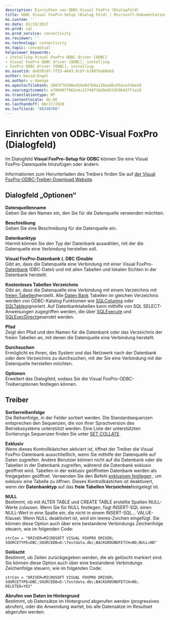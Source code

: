 ```yaml
---
description: Einrichten von ODBC-Visual FoxPro (Dialogfeld)
title: ODBC Visual FoxPro-Setup (Dialog Feld) | Microsoft-Dokumentation
ms.custom: ''
ms.date: 01/19/2017
ms.prod: sql
ms.prod_service: connectivity
ms.reviewer: ''
ms.technology: connectivity
ms.topic: conceptual
helpviewer_keywords:
- installing Visual FoxPro ODBC driver [ODBC]
- Visual FoxPro ODBC driver [ODBC], installing
- FoxPro ODBC driver [ODBC], installing
ms.assetid: de020197-7f53-4643-9cbf-b7887ba88de9
author: David-Engel
ms.author: v-daenge
ms.openlocfilehash: 2083f76300ed19e047b0a138aed6c65ecef4da3d
ms.sourcegitcommit: e700497f962e4c2274df16d9e651059b42ff1a10
ms.translationtype: MT
ms.contentlocale: de-DE
ms.lasthandoff: 08/17/2020
ms.locfileid: "88340706"
---
```

# <a name="odbc-visual-foxpro-setup-dialog-box"></a>Einrichten von ODBC-Visual FoxPro (Dialogfeld)
Im Dialogfeld **Visual FoxPro-Setup für ODBC** können Sie eine Visual FoxPro-Datenquelle hinzufügen oder ändern.  
  
 Informationen zum Herunterladen des Treibers finden Sie auf [der Visual FoxPro-ODBC-Treiber-Download Website](https://go.microsoft.com/fwlink/?LinkId=121318).  
  
## <a name="dialog-box-options"></a>Dialogfeld „Optionen“  
 **Datenquellenname**  
 Geben Sie den Namen ein, den Sie für die Datenquelle verwenden möchten.  
  
 **Beschreibung**  
 Geben Sie eine Beschreibung für die Datenquelle ein.  
  
 **Datenbanktyp**  
 Hiermit können Sie den Typ der Datenbank auswählen, mit der die Datenquelle eine Verbindung herstellen soll.  
  
 **Visual FoxPro-Datenbank (. DBC (Double**  
 Gibt an, dass die Datenquelle eine Verbindung mit einer Visual FoxPro- [Datenbank](../../odbc/microsoft/visual-foxpro-terminology.md) (DBC-Datei) und mit allen Tabellen und lokalen Sichten in der Datenbank herstellt.  
  
 **Kostenloses Tabellen Verzeichnis**  
 Gibt an, dass die Datenquelle eine Verbindung mit einem Verzeichnis mit [freien Tabellen](../../odbc/microsoft/visual-foxpro-terminology.md)herstellt. Alle [Daten Bank](../../odbc/microsoft/visual-foxpro-terminology.md) Tabellen im gleichen Verzeichnis werden von ODBC-Katalog Funktionen wie [SQLColumns](../../odbc/microsoft/sqlcolumns-visual-foxpro-odbc-driver.md) oder [SQLTables](../../odbc/microsoft/sqltables-visual-foxpro-odbc-driver.md)ignoriert. Auf Datenbanktabellen kann mithilfe von SQL SELECT-Anweisungen zugegriffen werden, die über [SQLExecute](../../odbc/microsoft/sqlexecute-visual-foxpro-odbc-driver.md) und [SQLExecDirect](../../odbc/microsoft/sqlexecdirect-visual-foxpro-odbc-driver.md)gesendet werden.  
  
 **Pfad**  
 Zeigt den Pfad und den Namen für die Datenbank oder das Verzeichnis der freien Tabellen an, mit denen die Datenquelle eine Verbindung herstellt.  
  
 **Durchsuchen**  
 Ermöglicht es Ihnen, das System und das Netzwerk nach der Datenbank oder dem Verzeichnis zu durchsuchen, mit der Sie eine Verbindung mit der Datenquelle herstellen möchten.  
  
 **Optionen**  
 Erweitert das Dialogfeld, sodass Sie die Visual FoxPro-ODBC-Treiberoptionen festlegen können.  
  
## <a name="driver"></a>Treiber  
 **Sortierreihenfolge**  
 Die Reihenfolge, in der Felder sortiert werden. Die Standardsequenzen entsprechen den Sequenzen, die von Ihrer Sprachversion des Betriebssystems unterstützt werden. Eine Liste der unterstützten Sortierungs Sequenzen finden Sie unter [SET COLLATE](../../odbc/microsoft/set-collate-command.md).  
  
 **Exklusiv**  
 Wenn dieses Kontrollkästchen aktiviert ist, öffnet der Treiber die Visual FoxPro-Datenbank ausschließlich, wenn Sie mithilfe der Datenquelle auf Daten zugreifen. Andere Benutzer können nicht auf die Datenbank oder die Tabellen in der Datenbank zugreifen, während die Datenbank exklusiv geöffnet wird. Tabellen in der exklusiv geöffneten Datenbank werden als freigegeben geöffnet. Verwenden Sie den Befehl [exklusiven festlegen](../../odbc/microsoft/set-exclusive-command.md) , um exklusiv eine Tabelle zu öffnen. Dieses Kontrollkästchen ist deaktiviert, wenn der **Datenbanktyp** auf das **freie Tabellen Verzeichnis**festgelegt ist.  
  
 **NULL**  
 Bestimmt, ob mit ALTER TABLE und CREATE TABLE erstellte Spalten NULL-Werte zulassen. Wenn Sie für NULL festlegen, fügt INSERT-SQL einen NULL-Wert in eine Spalte ein, die nicht in einem INSERT-SQL... VALUE-Klausel. Wenn NULL deaktiviert ist, wird ein leeres-Zeichen eingefügt. Sie können diese Option auch über eine bestandene Verbindungs Zeichenfolge steuern, wie im folgenden Code:  
  
```  
strCon = "DRIVER=MICROSOFT VISUAL FOXPRO DRIVER;  
SOURCETYPE=DBC;SOURCEDB=D:\Testdata.dbc;BACKGROUNDFETCH=NO;NULL=NO"  
```  
  
 **Gelöscht**  
 Bestimmt, ob Zeilen zurückgegeben werden, die als gelöscht markiert sind. Sie können diese Option auch über eine bestandene Verbindungs Zeichenfolge steuern, wie im folgenden Code:  
  
```  
strCon = "DRIVER=MICROSOFT VISUAL FOXPRO DRIVER;  
SOURCETYPE=DBC;SOURCEDB=D:\Testdata.dbc;BACKGROUNDFETCH=NO;  
DELETED=YES"  
```  
  
 **Abrufen von Daten im Hintergrund**  
 Bestimmt, ob Datensätze im Hintergrund abgerufen werden (progressives abrufen), oder die Anwendung wartet, bis alle Datensätze im Resultset abgerufen werden.
